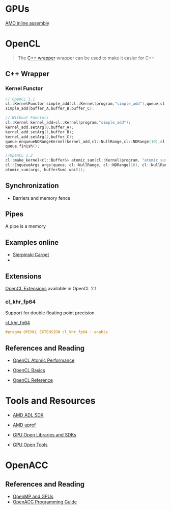 
# GPUs

[AMD inline assembly](https://github.com/RadeonOpenCompute/ROCm/issues/405)

# OpenCL

> The [C++ wrapper](https://www.khronos.org/registry/OpenCL/api/2.1/cl.hpp) wrapper can be used to make it easier for C++

## C++ Wrapper

### Kernel Functor

```cpp
// OpenCL 1.1
cl::KernelFunctor simple_add(cl::Kernel(program,"simple_add"),queue,cl::NullRange, cl::NDRange(10),cl::NullRange);
simple_add(buffer_A,buffer_B,buffer_C);
```

```cpp
// Without Functors
cl::Kernel kernel_add=cl::Kernel(program,"simple_add");
kernel_add.setArg(0,buffer_A);
kernel_add.setArg(1,buffer_B);
kernel_add.setArg(2,buffer_C);
queue.enqueueNDRangeKernel(kernel_add,cl::NullRange,cl::NDRange(10),cl::NullRange);
queue.finish();
```

```cpp
//OpenCL 1.2
cl::make_kernel<cl::Buffer&> atomic_sum(cl::Kernel(program, "atomic_sum"));
cl::EnqueueArgs args(queue, cl::NullRange, cl::NDRange(10), cl::NullRange);
atomic_sum(args, bufferSum).wait();
```

## Synchronization

- Barriers and memory fence

## Pipes

A pipe is a memory

## Examples online

- [Sierpinski Carpet](https://software.intel.com/content/www/us/en/develop/articles/sierpinski-carpet-in-opencl-20.html)
- 

## Extensions

[OpenCL Extensions](https://www.khronos.org/registry/OpenCL/sdk/2.1/docs/man/xhtml/EXTENSION.html) available in OpenCL 2.1

### cl_khr_fp64

Support for double floating point precision

[cl_khr_fp64](https://www.khronos.org/registry/OpenCL/sdk/1.0/docs/man/xhtml/cl_khr_fp64.html)

```cpp
#pragma OPENCL EXTENSION cl_khr_fp64 : enable
```

## References and Reading

- [OpenCL Atomic Performance](https://simpleopencl.blogspot.com/2013/04/performance-of-atomics-atomics-in.html)

- [OpenCL Basics](https://sites.google.com/site/csc8820/opencl-basics/opencl-concepts)
- [OpenCL Reference](https://www.khronos.org/registry/OpenCL/sdk/2.1/docs/man/xhtml/)


# Tools and Resources

- [AMD ADL SDK](https://gpuopen.com/adl/)
- [AMD uprof](https://developer.amd.com/amd-uprof/)

- [GPU Open Libraries and SDKs](https://github.com/GPUOpen-LibrariesAndSDKs)
- [GPU Open Tools](https://github.com/GPUOpen-Tools)

# OpenACC

## References and Reading

- [OpenMP and GPUs](https://www.psc.edu/wp-content/uploads/2021/06/OpenMP-and-GPUs.pdf)
- [OpenACC Programming Guide](https://www.openacc.org/sites/default/files/inline-files/OpenACC_Programming_Guide_0_0.pdf)

